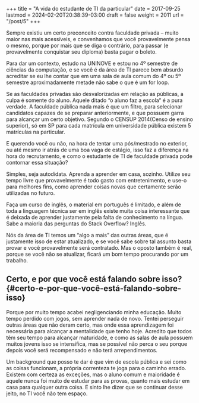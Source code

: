 +++
title = "A vida do estudante de TI da particular"
date = 2017-09-25
lastmod = 2024-02-20T20:38:39-03:00
draft = false
weight = 2011
url = "/post/5"
+++

Sempre existiu um certo preconceito contra faculdade privada – muito maior nas
mais acessíveis, e convenhamos que você provavelmente pensa o mesmo, porque por
mais que se diga o contrário, para passar (e provavelmente conquistar seu
diploma) basta pagar o boleto.

Para dar um contexto, estudo na UNINOVE e estou no 4º semestre de ciências da
computação, e se você é da área de TI parece bem absurdo acreditar se eu lhe
contar que em uma sala de aula comum do 4º ou 5º semestre aproximadamente metade
não sabe o que é um for loop.

Se as faculdades privadas são desvalorizadas em relação as públicas, a culpa é
somente do aluno. Aquele ditado “o aluno faz a escola“ é a pura verdade. A
faculdade pública nada mais é que um filtro, para selecionar candidatos capazes
de se preparar anteriormente, e que possuem garra para alcançar um certo
objetivo. Segundo o CENSUP 2014(Censo de ensino superior), só em SP para cada
matrícula em universidade pública existem 5 matrículas na particular.

E querendo você ou não, na hora de tentar uma pós/mestrado no exterior, ou até
mesmo ir atrás de uma boa vaga de estágio, isso faz a diferença na hora do
recrutamento, e como o estudante de TI de faculdade privada pode contornar essa
situação?

Simples, seja autodidata. Aprenda a aprender em casa, sozinho. Utilize seu tempo
livre que provavelmente é todo gasto com entretenimento, e use-o para melhores
fins, como aprender coisas novas que certamente serão utilizadas no futuro.

Faça um curso de inglês, o material em português é limitado, e além de toda a
linguagem técnica ser em inglês existe muita coisa interessante que é deixada de
aprender justamente pela falta de conhecimento na língua. Sabe a maioria das
perguntas do Stack Overflow? Inglês.

Nós da área de TI temos um “algo a mais” das outras áreas, que é justamente isso
de estar atualizado, e se você sabe sobre tal assunto basta provar e você
provavelmente será contratado. Mas o oposto também é real, porque se você não se
atualizar, ficará um bom tempo procurando por um trabalho.


## Certo, e por que você está falando sobre isso? {#certo-e-por-que-você-está-falando-sobre-isso}

Porque por muito tempo acabei negligenciando minha educação. Muito tempo perdido
com jogos, sem aprender nada de novo. Tentei perseguir outras áreas que não
deram certo, mas onde essa aprendizagem foi necessária para alcançar a
mentalidade que tenho hoje. Acredito que todos têm seu tempo para alcançar
maturidade, e como as salas de aula possuem muitos jovens isso se intensifica,
mas se possível não perca o seu porque depois você será recompensado e não terá
arrependimentos.

Um background que posso te dar é que vim de escola pública e sei como as coisas
funcionam, a própria correnteza te joga para o caminho errado. Existem com
certeza as exceções, mas o aluno comum e maioridade é aquele nunca foi muito de
estudar para as provas, quanto mais estudar em casa para qualquer outra coisa. E
sinto lhe dizer que se continuar desse jeito, no TI você não tem espaço.
